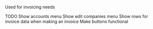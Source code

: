 Used for invoicing needs

TODO
Show accounts menu
Show edit companies menu
Show rows for invoice data when making an invoice
Make buttons functional
